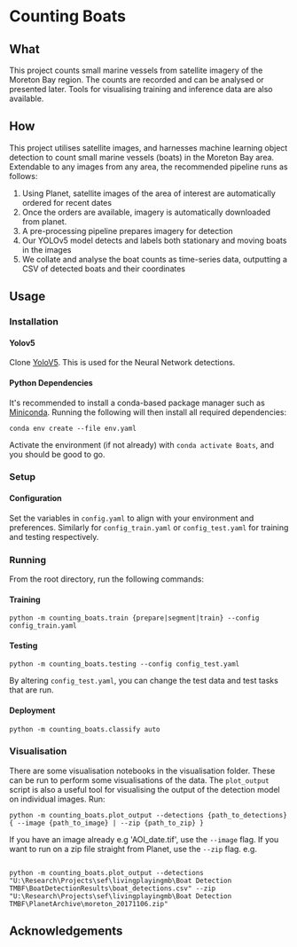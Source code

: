 # Counting Boats

## What

This project counts small marine vessels from satellite imagery of the Moreton Bay
region. The counts are recorded and can be analysed or presented later. Tools for
visualising training and inference data are also available.

## How

This project utilises satellite images, and harnesses machine learning
object detection to count small marine vessels (boats) in the Moreton Bay area.
Extendable to any images from any area, the recommended pipeline runs as follows:

1. Using Planet, satellite images of the area of interest are automatically ordered for recent dates
2. Once the orders are available, imagery is automatically downloaded from planet.
3. A pre-processing pipeline prepares imagery for detection
4. Our YOLOv5 model detects and labels both stationary and moving boats in the images
5. We collate and analyse the boat counts as time-series data, outputting a CSV of detected boats and their coordinates

## Usage

### Installation

#### Yolov5

Clone [YoloV5](https://github.com/ultralytics/yolov5). This is used for the Neural Network detections.

#### Python Dependencies

It's recommended to install a conda-based package manager such as [Miniconda](https://docs.conda.io/projects/miniconda/en/latest/).
Running the following will then install all required dependencies:

```
conda env create --file env.yaml
```

Activate the environment (if not already) with `conda activate Boats`, and you should be good to go.

### Setup

#### Configuration

Set the variables in `config.yaml` to align with your environment and preferences.
Similarly for `config_train.yaml` or `config_test.yaml` for training and testing respectively.

### Running

From the root directory, run the following commands:

#### Training

```
python -m counting_boats.train {prepare|segment|train} --config config_train.yaml
```

#### Testing

```
python -m counting_boats.testing --config config_test.yaml
```

By altering `config_test.yaml`, you can change the test data and test tasks that are run.

#### Deployment

```
python -m counting_boats.classify auto
```

### Visualisation

There are some visualisation notebooks in the visualisation folder. These can be run to perform some visualisations of the data.
The `plot_output` script is also a useful tool for visualising the output of the detection model on individual images. Run:

```
python -m counting_boats.plot_output --detections {path_to_detections} { --image {path_to_image} | --zip {path_to_zip} }
```

If you have an image already e.g 'AOI_date.tif', use the `--image` flag. If you want to run on a zip file straight from Planet, use the `--zip` flag.
e.g.

```

python -m counting_boats.plot_output --detections "U:\Research\Projects\sef\livingplayingmb\Boat Detection TMBF\BoatDetectionResults\boat_detections.csv" --zip "U:\Research\Projects\sef\livingplayingmb\Boat Detection TMBF\PlanetArchive\moreton_20171106.zip"

```

## Acknowledgements
